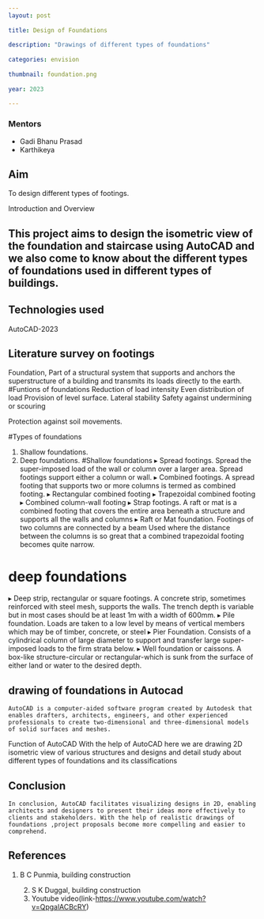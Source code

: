 ```yaml
---
layout: post
 
title: Design of Foundations
 
description: "Drawings of different types of foundations"
 
categories: envision
 
thumbnail: foundation.png
 
year: 2023
 
---
```

 
### Mentors
 
- Gadi Bhanu Prasad
- Karthikeya
 
 
 
 
## Aim
 
To design different types of footings.
 
 
Introduction and Overview
 
## This project aims to design the isometric view of the foundation and staircase using AutoCAD and we also come to know about the different types of foundations used in different types of buildings.
 
 
## Technologies used
 
AutoCAD-2023
 
## Literature survey on footings
 
Foundation, Part of a structural system that supports and anchors the superstructure of a building and transmits its loads directly to the earth.
#Funtions of foundations
Reduction of load intensity
Even distribution of load  Provision of level surface.
Lateral stability
Safety against undermining or scouring
 
Protection against soil movements.
 
#Types of foundations
1.  Shallow foundations.
2.  Deep foundations.
#Shallow foundations
▸  	Spread footings.
  Spread the super-imposed load of the wall or column over a larger area.  Spread footings support either a column or wall.
▸  	Combined footings.
 	A spread footing that supports two or more columns is termed        as combined footing.
	 ▸ Rectangular combined footing
 	▸ Trapezoidal combined footing
 	▸ Combined column-wall footing
▸  	Strap footings.
  	A raft or mat is a combined footing that
  	covers the entire area beneath a structure
  	and supports all the walls and columns
▸  	Raft or Mat foundation.
    Footings of two columns are connected by a beam  Used where     the distance between the columns is so great that a combined trapezoidal footing becomes quite narrow.
 
# deep foundations
▸  	Deep strip, rectangular or square footings.
   A concrete strip, sometimes reinforced with steel mesh, supports the walls. The trench depth is variable but in most cases should be at least 1m with a width of 600mm.
▸  	Pile foundation.
 Loads are taken to a low level by means of vertical members which may be of timber, concrete, or steel
▸  	Pier Foundation.
   Consists of a cylindrical column of large diameter to support and transfer large super-imposed loads to the firm strata below.
▸  	Well foundation or caissons.
   A box-like structure-circular or rectangular-which is sunk from the surface of either land or water to the desired depth. 
## drawing of foundations in Autocad
	AutoCAD is a computer-aided software program created by Autodesk that enables drafters, architects, engineers, and other experienced professionals to create two-dimensional and three-dimensional models of solid surfaces and meshes.
 
Function of AutoCAD
With the help of AutoCAD here we are drawing 2D isometric view of various structures and designs and detail study about different types of foundations and its classifications
## Conclusion
  	In conclusion, AutoCAD facilitates visualizing designs in 2D, enabling architects and designers to present their ideas more effectively to clients and stakeholders. With the help of realistic drawings of foundations ,project proposals become more compelling and easier to comprehend.  
 
## References
 
1.  B C Punmia, building construction

      2. S K Duggal, building  construction
      3.  Youtube video(link-https://www.youtube.com/watch?v=QpgalACBcRY)
 
